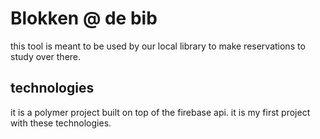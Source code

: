 <h1>Blokken @ de bib</h1>

<p>this tool is meant to be used by our local library to make reservations to study over there.</p>
<div>
<h2>
    technologies
</h2>
<p>
  it is a polymer project built on top of the firebase api. 
  it is my first project with these technologies.
</p>
</div> 
